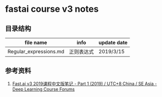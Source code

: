 # fastai course v3 notes

## 目录结构

|file name|info|update date
|---|---|---|
Regular_expressions.md|正则表达式|2019/3/15


## 参考资料
1. [Fast.ai v3 2019课程中文版笔记 - Part 1 (2019) / UTC+8 China / SE Asia - Deep Learning Course Forums](https://forums.fast.ai/t/fast-ai-v3-2019/39325)
